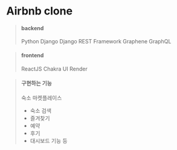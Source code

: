 # Airbnb clone

> #### backend
>
> Python
> Django
> Django REST Framework
> Graphene GraphQL

> #### frontend
>
> ReactJS
> Chakra UI
> Render

> #### 구현하는 기능
>
> 숙소 마켓플레이스
>
> - 숙소 검색
> - 즐겨찾기
> - 예약
> - 후기
> - 대시보드 기능 등
